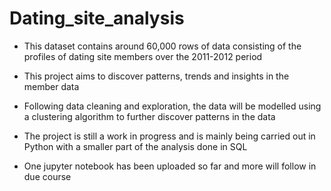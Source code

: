 # Dating_site_analysis

- This dataset contains around 60,000 rows of data consisting of the profiles of dating site members over the 2011-2012 period

- This project aims to discover patterns, trends and insights in the member data

- Following data cleaning and exploration, the data will be modelled using a clustering algorithm to further discover patterns in the data

- The project is still a work in progress and is mainly being carried out in Python with a smaller part of the analysis done in SQL

- One jupyter notebook has been uploaded so far and more will follow in due course
